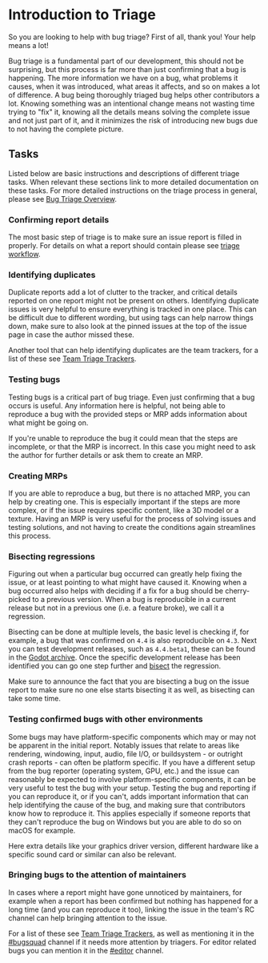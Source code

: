 # Introduction to Triage

So you are looking to help with bug triage? First of all, thank you! Your help means a lot!

Bug triage is a fundamental part of our development, this should not be surprising,
but this process is far more than just confirming that a bug is happening. The more information
we have on a bug, what problems it causes, when it was introduced, what areas it affects, and
so on makes a lot of difference. A bug being thoroughly triaged bug helps other contributors a lot.
Knowing something was an intentional change means not wasting time trying to "fix" it,
knowing all the details means solving the complete issue and not just part of it,
and it minimizes the risk of introducing new bugs due to not having the complete picture.

## Tasks

Listed below are basic instructions and descriptions of different triage tasks.
When relevant these sections link to more detailed documentation on these tasks.
For more detailed instructions on the triage process in general, please see [Bug Triage Overview](/bug-triage/triage-workflow.md).

### Confirming report details

The most basic step of triage is to make sure an issue report is filled in properly.
For details on what a report should contain please see [triage workflow](/bug-triage/triage-workflow.md#triage-workflow).

### Identifying duplicates

Duplicate reports add a lot of clutter to the tracker, and critical details reported on one report
might not be present on others. Identifying duplicate issues is very helpful to ensure everything
is tracked in one place. This can be difficult due to different wording, but using tags can help narrow
things down, make sure to also look at the pinned issues at the top of the issue page in case the author
missed these.

Another tool that can help identifying duplicates are the team trackers, for a list of these see
[Team Triage Trackers](/bug-triage/triage-workflow.md#team-triage-trackers).

<!-- TODO: Add link to potential future searching instructions -->

### Testing bugs

Testing bugs is a critical part of bug triage. Even just confirming that a bug occurs
is useful. Any information here is helpful, not being able to reproduce a bug with the
provided steps or MRP adds information about what might be going on.

If you're unable to reproduce the bug it could mean that the steps are incomplete,
or that the MRP is incorrect. In this case you might need to ask the author for further
details or ask them to create an MRP.

<!-- TODO: Links? -->

### Creating MRPs

If you are able to reproduce a bug, but there is no attached MRP, you can help by creating one.
This is especially important if the steps are more complex, or if the issue requires specific content,
like a 3D model or a texture. Having an MRP is very useful for the process of solving issues and testing
solutions, and not having to create the conditions again streamlines this process.

### Bisecting regressions

Figuring out when a particular bug occurred can greatly help fixing the issue, or at least pointing to what might
have caused it. Knowing when a bug occurred also helps with deciding if a fix for a bug should be cherry-picked to
a previous version. When a bug is reproducible in a current release but not in a previous one (i.e. a feature broke),
we call it a regression.

Bisecting can be done at multiple levels, the basic level is checking if, for example, a bug that was
confirmed on `4.4` is also reproducible on `4.3`. Next you can test development releases, such as `4.4.beta1`,
these can be found in the [Godot archive](https://godotengine.org/download/archive/).
Once the specific development release has been identified you can go one step further and
[bisect](https://docs.godotengine.org/en/latest/contributing/workflow/bisecting_regressions.html) the regression.

Make sure to announce the fact that you are bisecting a bug on the issue report to make sure no one else starts
bisecting it as well, as bisecting can take some time.

### Testing confirmed bugs with other environments

Some bugs may have platform-specific components which may or may not be apparent in the initial report.
Notably issues that relate to areas like rendering, windowing, input, audio, file I/O,
or buildsystem - or outright crash reports - can often be platform specific.
If you have a different setup from the bug reporter (operating system, GPU, etc.) and the issue can
reasonably be expected to involve platform-specific components, it can be very useful to test the bug
with your setup. Testing the bug and reporting if you can reproduce it, or if you can't,
adds important information that can help identifying the cause of the bug, and making sure that contributors
know how to reproduce it. This applies especially if someone reports that they can't reproduce the bug
on Windows but you are able to do so on macOS for example.

Here extra details like your graphics driver version, different hardware like a specific sound card or similar can also be relevant.

### Bringing bugs to the attention of maintainers

In cases where a report might have gone unnoticed by maintainers, for example when a report has been confirmed but nothing
has happened for a long time (and you can reproduce it too), linking the issue in the team's RC channel can help bringing attention to the issue.

For a list of these see [Team Triage Trackers](/bug-triage/triage-workflow.md#team-triage-trackers), as well as mentioning it in the
[#bugsquad](https://chat.godotengine.org/channel/bugsquad) channel if it needs more attention by triagers. For editor related bugs
you can mention it in the [#editor](https://chat.godotengine.org/channel/editor) channel.

<!-- TODO: Further details on when it might be relevant to mention, instructions to ping individual maintainers? -->
